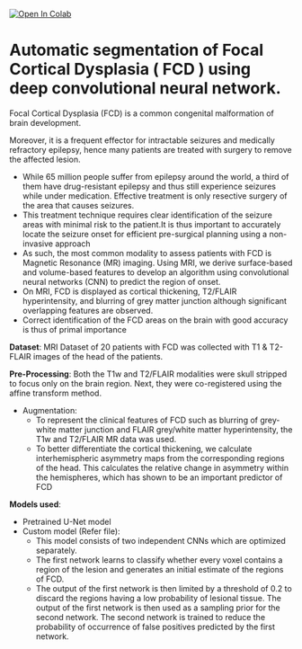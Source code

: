 [![Open In Colab](https://colab.research.google.com/assets/colab-badge.svg)](https://colab.research.google.com/drive/1uJLONcGv5o2HQ24yVefU0GFJIFeijSCy?usp=sharing)

# Automatic segmentation of Focal Cortical Dysplasia ( FCD ) using deep convolutional neural network.

Focal Cortical Dysplasia (FCD) is a common congenital malformation of brain development. 

Moreover, it is a frequent effector for intractable seizures and medically refractory epilepsy, hence many patients are treated with surgery to remove the affected lesion.

 - While 65 million people suffer from epilepsy around the world, a third of them have drug-resistant epilepsy and thus still experience seizures while under medication. 
Effective treatment is only resective surgery of the area that causes seizures. 
- This treatment technique requires clear identification of the seizure areas with minimal risk to the patient.It is thus important to accurately locate the seizure onset for efficient pre-surgical planning using a non-invasive approach
- As such, the most common modality to assess patients with FCD is Magnetic Resonance (MR) imaging. 
Using MRI, we derive surface-based and volume-based features to develop an algorithm using convolutional neural networks (CNN) to predict the region of onset.
- On MRI, FCD is displayed as cortical thickening, T2/FLAIR hyperintensity, and blurring of grey matter junction although significant overlapping features are observed. 
- Correct identification of the FCD areas on the brain with good accuracy is thus of primal importance

**Dataset**: MRI Dataset of 20 patients with FCD was collected with T1 & T2-FLAIR images of the head of the patients.

**Pre-Processing**: Both the T1w and T2/FLAIR modalities were skull stripped to focus only on the brain region. Next, they were co-registered using the affine transform method. 
- Augmentation: 
  - To represent the clinical features of FCD such as blurring of grey-white matter junction and FLAIR grey/white matter hyperintensity, the T1w and T2/FLAIR MR data was used. 
  - To better differentiate the cortical thickening, we calculate interhemispheric asymmetry maps from the corresponding regions of the head. This calculates the relative change in asymmetry within the hemispheres, which has shown to be an important predictor of FCD

**Models used**: 
- Pretrained U-Net model
- Custom model (Refer file): 
  - This model consists of two independent CNNs which are optimized separately.
  - The first network learns to classify whether every voxel contains a region of the lesion and generates an initial estimate of the regions of FCD.
  - The output of the first network is then limited by a threshold of 0.2 to discard the regions having a low probability of lesional tissue. 
    The output of the first network is then used as a sampling prior for the second network. The second network is trained to reduce the probability of occurrence of false positives predicted by the first network.



